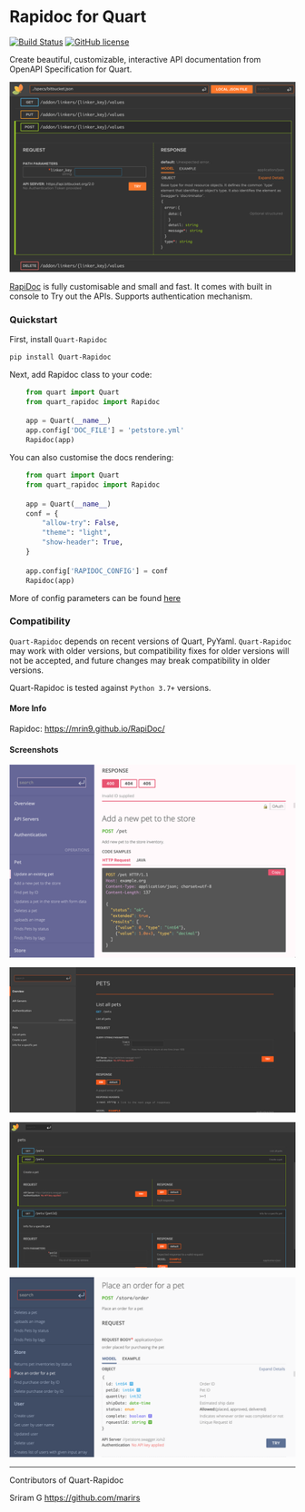 # Rapidoc for Quart
[![Build Status](https://travis-ci.org/marirs/quart-rapidoc.svg?branch=master)](https://github.com/marirs/quart-rapidoc)
[![GitHub license](https://img.shields.io/github/license/marirs/quart-rapidoc)](https://github.com/marirs/quart-rapidoc/blob/master/LICENSE)

Create beautiful, customizable, 
interactive API documentation from OpenAPI Specification for Quart.

![Rapidoc](docs/screencapture05.png)

[RapiDoc](https://mrin9.github.io/RapiDoc/) is fully customisable and small and fast.
It comes with built in console to Try out the APIs. 
Supports authentication mechanism. 

### Quickstart

First, install ``Quart-Rapidoc``

```bash
pip install Quart-Rapidoc
```

Next, add Rapidoc class to your code:
```python
    from quart import Quart
    from quart_rapidoc import Rapidoc

    app = Quart(__name__)
    app.config['DOC_FILE'] = 'petstore.yml'
    Rapidoc(app)
```

You can also customise the docs rendering:
```python
    from quart import Quart
    from quart_rapidoc import Rapidoc

    app = Quart(__name__)
    conf = {
        "allow-try": False,
        "theme": "light",
        "show-header": True,
    }

    app.config['RAPIDOC_CONFIG'] = conf            
    Rapidoc(app)
```
More of config parameters can be found [here](https://mrin9.github.io/RapiDoc/api.html#att-general)

### Compatibility

``Quart-Rapidoc`` depends on recent versions of Quart, PyYaml. 
``Quart-Rapidoc`` may work with older versions, but compatibility fixes for older versions will not be accepted, and 
future changes may break compatibility in older versions.

Quart-Rapidoc is tested against ``Python 3.7+`` versions.

#### More Info
Rapidoc: <https://mrin9.github.io/RapiDoc/>

#### Screenshots

![Rapidoc](docs/screencapture04.png)  
  
  
![Rapidoc](docs/screencapture01.png)  
  
  
![Rapidoc](docs/screencapture02.png)  
  
  
![Rapidoc](docs/screencapture03.png)  
  
  
---
Contributors of Quart-Rapidoc

Sriram G <https://github.com/marirs>

